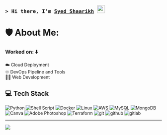 ### <samp>&gt; Hi there, I'm <a href="https://hisyed.live" target="_blank">Syed Shaarikh</a> <img src="https://media.giphy.com/media/hvRJCLFzcasrR4ia7z/giphy.gif" width="25"> </samp>

#  🛡️ About Me:

<h3> Worked on: ⬇️ </h3>
☁️ Cloud Deployment<br>
♾️ DevOps Pipeline and Tools <br>
🧑‍💻 Web Development <br>


## 💻 Tech Stack
![Python](https://img.shields.io/badge/python-3670A0?style=for-the-badge&logo=python&logoColor=ffdd54) ![Shell Script](https://img.shields.io/badge/shell_script-%23121011.svg?style=for-the-badge&logo=gnu-bash&logoColor=white) ![Docker](https://img.shields.io/badge/docker-%230db7ed.svg?style=for-the-badge&logo=docker&logoColor=white) ![Linux](https://img.shields.io/badge/Linux-grey?style=for-the-badge&logo=linux) ![AWS](https://img.shields.io/badge/AWS-%23FF9900.svg?style=for-the-badge&logo=amazon-aws&logoColor=white) ![MySQL](https://img.shields.io/badge/mysql-%2300000f.svg?style=for-the-badge&logo=mysql&logoColor=white) ![MongoDB](https://img.shields.io/badge/MongoDB-%234ea94b.svg?style=for-the-badge&logo=mongodb&logoColor=white) ![Canva](https://img.shields.io/badge/Canva-%2300C4CC.svg?style=for-the-badge&logo=Canva&logoColor=white) ![Adobe Photoshop](https://img.shields.io/badge/adobe%20photoshop-%2331A8FF.svg?style=for-the-badge&logo=adobe%20photoshop&logoColor=white) ![Terraform](https://img.shields.io/badge/terraform-%235835CC.svg?style=for-the-badge&logo=terraform&logoColor=white) ![git](https://img.shields.io/badge/git-black?style=for-the-badge&logo=git) ![github](https://img.shields.io/badge/github-grey?style=for-the-badge&logo=github) ![gitlab](https://img.shields.io/badge/gitlab-black?style=for-the-badge&logo=gitlab)

---
<a href="https://visitcount.itsvg.in">
  <img src="https://visitcount.itsvg.in/api?id=cyber-syed&label=Profile%20Views&color=12&icon=0&pretty=true" />
</a>

